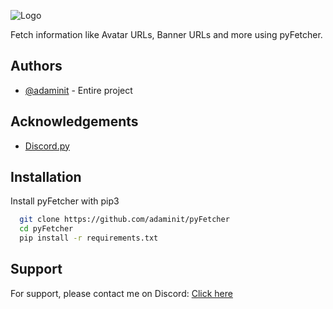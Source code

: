 
![Logo](https://i.ibb.co/m6y4b8s/im.png)

  Fetch information like Avatar URLs, Banner URLs and more using pyFetcher.

## Authors

- [@adaminit](https://www.github.com/adaminit) - Entire project


## Acknowledgements

 - [Discord.py](https://github.com/Rapptz/discord.py)


## Installation

Install pyFetcher with pip3

```bash
  git clone https://github.com/adaminit/pyFetcher
  cd pyFetcher
  pip install -r requirements.txt
```
    
## Support

For support, please contact me on Discord: [Click here](https://discord.com/users/1112896704665108562)


